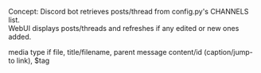 Concept: Discord bot retrieves posts/thread from config.py's CHANNELS list.  
WebUI displays posts/threads and refreshes if any edited or new ones added.  

media type if file, title/filename, parent message content/id (caption/jump-to link), $tag